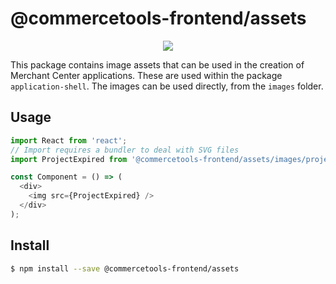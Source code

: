 # @commercetools-frontend/assets

<p align="center">
  <a href="https://www.npmjs.com/package/@commercetools-frontend/assets"><img src="https://img.shields.io/npm/v/@commercetools-frontend/assets.svg"></a>
</p>

This package contains image assets that can be used in the creation of Merchant Center applications. These are used within the package `application-shell`. The images can be used directly, from the `images` folder.

## Usage

```js
import React from 'react';
// Import requires a bundler to deal with SVG files
import ProjectExpired from '@commercetools-frontend/assets/images/project-expired.svg';

const Component = () => (
  <div>
    <img src={ProjectExpired} />
  </div>
);
```

## Install

```bash
$ npm install --save @commercetools-frontend/assets
```
